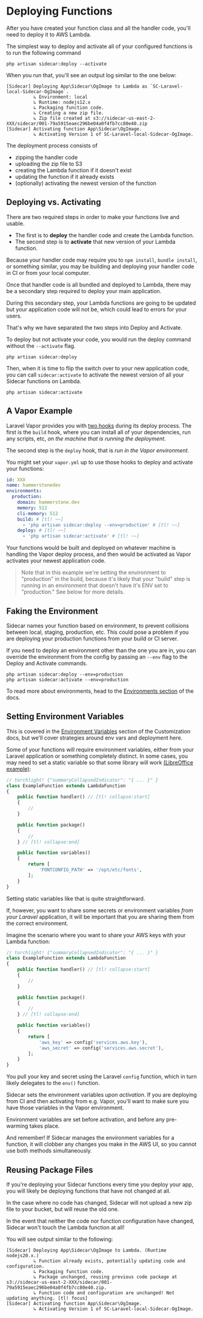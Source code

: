 
# Deploying Functions

After you have created your function class and all the handler code, you'll need to deploy it to AWS Lambda.

The simplest way to deploy and activate all of your configured functions is to run the following command

```shell
php artisan sidecar:deploy --activate
```

When you run that, you'll see an output log similar to the one below:

```text
[Sidecar] Deploying App\Sidecar\OgImage to Lambda as `SC-Laravel-local-Sidecar-OgImage`.
          ↳ Environment: local
          ↳ Runtime: nodejs12.x
          ↳ Packaging function code.
          ↳ Creating a new zip file.
          ↳ Zip file created at s3://sidecar-us-east-2-XXX/sidecar/001-79a5915eaec296be04a0f4fb7cc80e40.zip
[Sidecar] Activating function App\Sidecar\OgImage.
          ↳ Activating Version 1 of SC-Laravel-local-Sidecar-OgImage.
```

The deployment process consists of
- zipping the handler code
- uploading the zip file to S3
- creating the Lambda function if it doesn't exist
- updating the function if it already exists
- (optionally) activating the newest version of the function

## Deploying vs. Activating

There are two required steps in order to make your functions live and usable.
- The first is to **deploy** the handler code and create the Lambda function.
- The second step is to **activate** that new version of your Lambda function.

Because your handler code may require you to `npm install`, `bundle install`, or something similar, you may be building and deploying your handler code in CI or from your local computer.

Once that handler code is all bundled and deployed to Lambda, there may be a secondary step required to deploy your main application.

During this secondary step, your Lambda functions are going to be updated but your application code will not be, which could lead to errors for your users.

That's why we have separated the two steps into Deploy and Activate.

To deploy but not activate your code, you would run the deploy command without the `--activate` flag.

```shell
php artisan sidecar:deploy
```

Then, when it is time to flip the switch over to your new application code, you can call `sidecar:activate` to activate the newest version of all your Sidecar functions on Lambda.

```shell
php artisan sidecar:activate
```

## A Vapor Example

Laravel Vapor provides you with [two hooks](https://docs.vapor.build/1.0/projects/deployments.html#build-hooks) during its deploy process. The first is the `build` hook, where you can install all of your dependencies, run any scripts, etc, _on the machine that is running the deployment._

The second step is the `deploy` hook, that is _run in the Vapor environment_.

You might set your `vapor.yml` up to use those hooks to deploy and activate your functions:

```yaml
id: XXX
name: hammerstonedev
environments:
  production:
    domain: hammerstone.dev
    memory: 512
    cli-memory: 512
    build: # [tl! ~~]
      - 'php artisan sidecar:deploy --env=production' # [tl! ~~]
    deploy: # [tl! ~~]
      - 'php artisan sidecar:activate' # [tl! ~~]
```

Your functions would be built and deployed on whatever machine is handling the Vapor deploy process, and then would be activated as Vapor activates your newest application code.

> Note that in this example we're setting the environment to "production" in the build, because it's likely that your "build" step is running in an environment that doesn't have it's ENV set to "production." See below for more details.

## Faking the Environment

Sidecar names your function based on environment, to prevent collisions between local, staging, production, etc. This could pose a problem if you are deploying your production functions from your build or CI server.

If you need to deploy an environment other than the one you are in, you can override the environment from the config by passing an `--env` flag to the Deploy and Activate commands.

```shell
php artisan sidecar:deploy --env=production
php artisan sidecar:activate --env=production
```

To read more about environments, head to the [Environments section](../environments) of the docs.

## Setting Environment Variables

This is covered in the [Environment Variables](customization#environment-variables) section of the Customization docs, but we'll cover strategies around env vars and deployment here.

Some of your functions will require environment variables, either from your Laravel application or something completely distinct. In some cases, you may need to set a static variable so that some library will work [(LibreOffice example)](https://github.com/hammerstonedev/sidecar/issues/24):

```php
// torchlight! {"summaryCollapsedIndicator": "{ ... }" }
class ExampleFunction extends LambdaFunction
{
    public function handler() // [tl! collapse:start]
    {
        //
    }

    public function package()
    {
        //
    } // [tl! collapse:end]

    public function variables()
    {
        return [
            'FONTCONFIG_PATH' => '/opt/etc/fonts',
        ];
    }
}
```

Setting static variables like that is quite straightforward.

If, however, you want to share some secrets or environment variables _from your Laravel_ application, it will be important that you are sharing them from the correct environment.

Imagine the scenario where you want to share your AWS keys with your Lambda function:

```php
// torchlight! {"summaryCollapsedIndicator": "{ ... }" }
class ExampleFunction extends LambdaFunction
{
    public function handler() // [tl! collapse:start]
    {
        //
    }

    public function package()
    {
        //
    } // [tl! collapse:end]

    public function variables()
    {
        return [
            'aws_key' => config('services.aws.key'),
            'aws_secret' => config('services.aws.secret'),
        ];
    }
}
```

You pull your key and secret using the Laravel `config` function, which in turn likely delegates to the `env()` function.

Sidecar sets the environment variables _upon activation_. If you are deploying from CI and then activating from e.g. Vapor, you'll want to make sure you have those variables in the Vapor environment.

Environment variables are set before activation, and before any pre-warming takes place.

And remember! If Sidecar manages the environment variables for a function, it will clobber any changes you make in the AWS UI, so you cannot use both methods simultaneously.

## Reusing Package Files

If you're deploying your Sidecar functions every time you deploy your app, you will likely be deploying functions that have not changed at all.

In the case where no code has changed, Sidecar will not upload a new zip file to your bucket, but will reuse the old one.

In the event that neither the code nor function configuration have changed, Sidecar won't touch the Lambda function at all!

You will see output similar to the following:

```text
[Sidecar] Deploying App\Sidecar\OgImage to Lambda. (Runtime nodejs20.x.)
          ↳ Function already exists, potentially updating code and configuration.
          ↳ Packaging function code.
          ↳ Package unchanged, reusing previous code package at s3://sidecar-us-east-2-XXX/sidecar/001-79a5915eaec296be04a0f4fb7cc80e40.zip.
          ↳ Function code and configuration are unchanged! Not updating anything. [tl! focus]
[Sidecar] Activating function App\Sidecar\OgImage.
          ↳ Activating Version 1 of SC-Laravel-local-Sidecar-OgImage.
```
